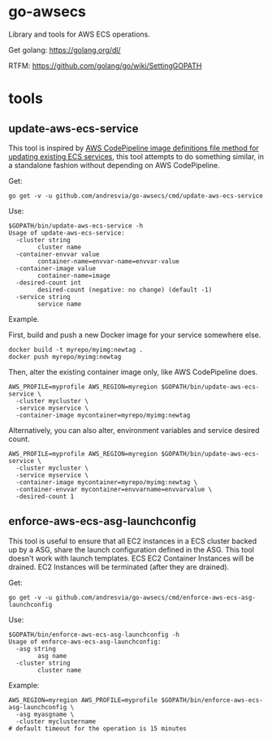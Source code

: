 # go-awsecs

Library and tools for AWS ECS operations.

Get golang: https://golang.org/dl/

RTFM: https://github.com/golang/go/wiki/SettingGOPATH

# tools

## update-aws-ecs-service

This tool is inspired by [AWS CodePipeline image definitions file method for updating existing ECS services](https://docs.aws.amazon.com/codepipeline/latest/userguide/pipelines-create.html#pipelines-create-image-definitions), this tool attempts to do something similar, in a standalone fashion without depending on AWS CodePipeline.

Get:

```
go get -v -u github.com/andresvia/go-awsecs/cmd/update-aws-ecs-service
```

Use:

```
$GOPATH/bin/update-aws-ecs-service -h
Usage of update-aws-ecs-service:
  -cluster string
    	cluster name
  -container-envvar value
    	container-name=envvar-name=envvar-value
  -container-image value
    	container-name=image
  -desired-count int
    	desired-count (negative: no change) (default -1)
  -service string
    	service name
```

Example.

First, build and push a new Docker image for your service somewhere else.

```
docker build -t myrepo/myimg:newtag .
docker push myrepo/myimg:newtag
```

Then, alter the existing container image only, like AWS CodePipeline does.

```
AWS_PROFILE=myprofile AWS_REGION=myregion $GOPATH/bin/update-aws-ecs-service \
  -cluster mycluster \
  -service myservice \
  -container-image mycontainer=myrepo/myimg:newtag
```

Alternatively, you can also alter, environment variables and service desired count.

```
AWS_PROFILE=myprofile AWS_REGION=myregion $GOPATH/bin/update-aws-ecs-service \
  -cluster mycluster \
  -service myservice \
  -container-image mycontainer=myrepo/myimg:newtag \
  -container-envvar mycontainer=envvarname=envvarvalue \
  -desired-count 1
```

## enforce-aws-ecs-asg-launchconfig

This tool is useful to ensure that all EC2 instances in a ECS cluster backed up by a ASG, share the launch configuration defined in the ASG. This tool doesn't work with launch templates. ECS EC2 Container Instances will be drained. EC2 Instances will be terminated (after they are drained).

Get:

```
go get -v -u github.com/andresvia/go-awsecs/cmd/enforce-aws-ecs-asg-launchconfig
```

Use:

```
$GOPATH/bin/enforce-aws-ecs-asg-launchconfig -h
Usage of enforce-aws-ecs-asg-launchconfig:
  -asg string
    	asg name
  -cluster string
    	cluster name
```

Example:

```
AWS_REGION=myregion AWS_PROFILE=myprofile $GOPATH/bin/enforce-aws-ecs-asg-launchconfig \
  -asg myasgname \
  -cluster myclustername
# default timeout for the operation is 15 minutes
```
